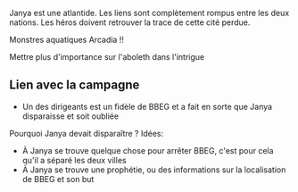 Janya est une atlantide. Les liens sont complètement rompus entre les deux nations. Les héros doivent retrouver la trace de cette cité perdue.
 
Monstres aquatiques Arcadia !!
 
Mettre plus d'importance sur l'aboleth dans l'intrigue
 
## Lien avec la campagne

- Un des dirigeants est un fidèle de BBEG et a fait en sorte que Janya disparaisse et soit oubliée
 
Pourquoi Janya devait disparaître ? Idées:

- À Janya se trouve quelque chose pour arrêter BBEG, c'est pour cela qu'il a séparé les deux villes
- À Janya se trouve une prophétie, ou des informations sur la localisation de BBEG et son but
    